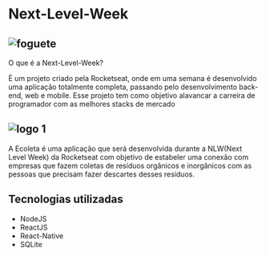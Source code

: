# Next-Level-Week

## ![foguete](https://user-images.githubusercontent.com/47863213/83928995-20fb5100-a768-11ea-86a1-3472f3da045d.png)
 O que é a Next-Level-Week?

 <p>É um projeto criado pela Rocketseat, onde em uma semana é desenvolvido uma aplicação totalmente completa, passando pelo desenvolvimento back-end, web e mobile. Esse projeto tem como objetivo alavancar a carreira de programador com as melhores stacks de mercado</p>
 

## ![logo 1](https://user-images.githubusercontent.com/47863213/83929317-49377f80-a769-11ea-9095-f75345a77c97.png)


<p>A Ecoleta é uma aplicação que será desenvolvida durante a NLW(Next Level Week) da Rocketseat com objetivo de estabeler uma conexão com empresas que fazem coletas de resíduos orgânicos e inorgânicos com as pessoas que precisam fazer descartes desses resíduos.</p>

## Tecnologias utilizadas

* NodeJS
* ReactJS
* React-Native
* SQLite

